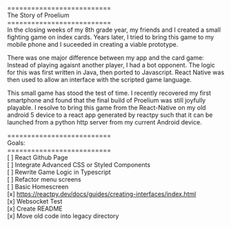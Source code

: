 ==========================<br/>
The Story of Proelium<br/>
==========================<br/>
In the closing weeks of my 8th grade year, my friends and I created a small fighting game on index cards. Years later, I tried to bring this game to my mobile phone and I suceeded in creating a viable prototype.<br/> 

There was one major difference between my app and the card game: Instead of playing agaisnt another player, I had a bot opponent. The logic for this was first written in Java, then ported to Javascript. React Native was then used to allow an interface with the scripted game language. <br/>

This small game has stood the test of time. I recently recovered my first smartphone and found that the final build of Proelium was still joyfully playable. I resolve to bring this game from the React-Native on my old android 5 device to a react app generated by reactpy such that it can be launched from a python http server from my current Android device.<br/>

==========================<br/>
Goals:<br/>
==========================<br/>
[ ] React Github Page <br/>
[ ] Integrate Advanced CSS or Styled Components<br/>
[ ] Rewrite Game Logic in Typescript<br/>
[ ] Refactor menu screens<br/>
[ ] Basic Homescreen<br/>
[x] https://reactpy.dev/docs/guides/creating-interfaces/index.html<br/>
[x] Websocket Test<br/>
[x] Create README<br/>
[x] Move old code into legacy directory<br/>
